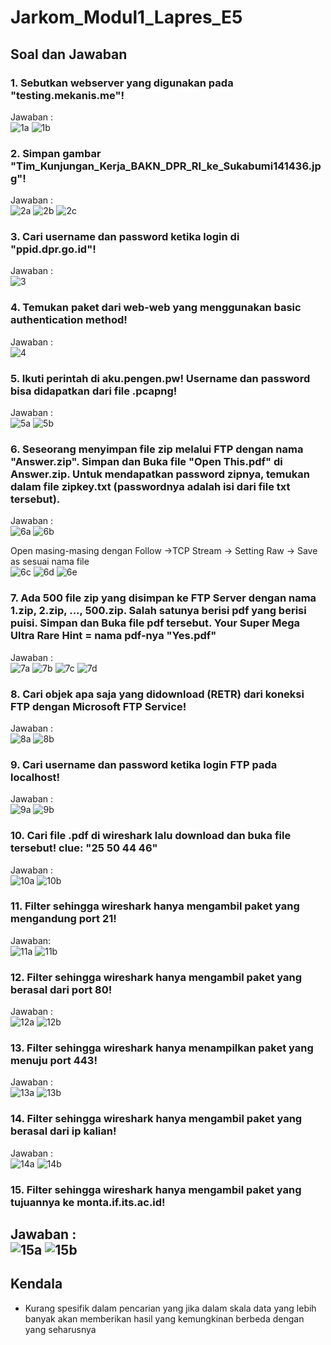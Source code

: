 # Jarkom_Modul1_Lapres_E5
## Soal dan Jawaban
### 1. Sebutkan webserver yang digunakan pada "testing.mekanis.me"!
Jawaban :   
![1a](Screenshot/1a.png)
![1b](Screenshot/1b.png)
### 2. Simpan gambar "Tim_Kunjungan_Kerja_BAKN_DPR_RI_ke_Sukabumi141436.jpg"!
Jawaban :  
![2a](Screenshot/2a.png)
![2b](Screenshot/2b.png)
![2c](Screenshot/2c.png)
### 3. Cari username dan password ketika login di "ppid.dpr.go.id"!
Jawaban :   
![3](Screenshot/3.png)
### 4. Temukan paket dari web-web yang menggunakan basic authentication method!
Jawaban :   
![4](Screenshot/4.PNG)








### 5. Ikuti perintah di aku.pengen.pw! Username dan password bisa didapatkan dari file .pcapng!
Jawaban :   
![5a](Screenshot/5a.png)
![5b](Screenshot/5b.png)


### 6. Seseorang menyimpan file zip melalui FTP dengan nama "Answer.zip". Simpan dan Buka file "Open This.pdf" di Answer.zip. Untuk mendapatkan password zipnya, temukan dalam file zipkey.txt (passwordnya adalah isi dari file txt tersebut).
Jawaban :   
![6a](Screenshot/6a.png)
![6b](Screenshot/6b.png)


Open masing-masing dengan Follow ->TCP Stream -> Setting Raw -> Save as sesuai nama file   
![6c](Screenshot/6c.png)
![6d](Screenshot/6d.png)
![6e](Screenshot/6e.png)



### 7. Ada 500 file zip yang disimpan ke FTP Server dengan nama 1.zip, 2.zip, ..., 500.zip. Salah satunya berisi pdf yang berisi puisi. Simpan dan Buka file pdf tersebut. Your Super Mega Ultra Rare Hint = nama pdf-nya "Yes.pdf"
Jawaban :   
![7a](Screenshot/7a.png)
![7b](Screenshot/7b.png)
![7c](Screenshot/7c.png)
![7d](Screenshot/7d.png)





### 8. Cari objek apa saja yang didownload (RETR) dari koneksi FTP dengan Microsoft FTP Service!
Jawaban :   
![8a](Screenshot/8a.png)
![8b](Screenshot/8b.png)


### 9. Cari username dan password ketika login FTP pada localhost!
Jawaban :   
![9a](Screenshot/9a.png)
![9b](Screenshot/9b.png)
### 10. Cari file .pdf di wireshark lalu download dan buka file tersebut! clue: "25 50 44 46" 
Jawaban :  
![10a](Screenshot/10a.png)
![10b](Screenshot/10b.png)




### 11. Filter sehingga wireshark hanya mengambil paket yang mengandung port 21!
Jawaban:  
![11a](Screenshot/11a.png)
![11b](Screenshot/11b.png)


### 12. Filter sehingga wireshark hanya mengambil paket yang berasal dari port 80!
Jawaban :  
![12a](Screenshot/12a.png)
![12b](Screenshot/12b.png)


### 13. Filter sehingga wireshark hanya menampilkan paket yang menuju port 443!
Jawaban :  
![13a](Screenshot/13a.png)
![13b](Screenshot/13b.png)
### 14. Filter sehingga wireshark hanya mengambil paket yang berasal dari ip kalian!
Jawaban :  
![14a](Screenshot/14a.png)
![14b](Screenshot/14b.png)


### 15. Filter sehingga wireshark hanya mengambil paket yang tujuannya ke monta.if.its.ac.id!
Jawaban :  
![15a](Screenshot/15a.png)
![15b](Screenshot/15b.png)
---
## Kendala
- Kurang spesifik dalam pencarian yang jika dalam skala data yang lebih banyak akan memberikan hasil yang kemungkinan berbeda dengan yang seharusnya
